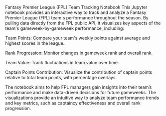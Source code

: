 Fantasy Premier League (FPL) Team Tracking Notebook
This Jupyter notebook provides an interactive way to track and analyze a Fantasy Premier League (FPL) team's performance throughout the season. By pulling data directly from the FPL public API, it visualizes key aspects of the team's gameweek-by-gameweek performance, including:

Team Points: Compare your team's weekly points against average and highest scores in the league.

Rank Progression: Monitor changes in gameweek rank and overall rank.

Team Value: Track fluctuations in team value over time.

Captain Points Contribution: Visualize the contribution of captain points relative to total team points, with percentage overlays.

The notebook aims to help FPL managers gain insights into their team’s performance and make data-driven decisions for future gameweeks. The visualizations provide an intuitive way to analyze team performance trends and key metrics, such as captaincy effectiveness and overall rank progression.
